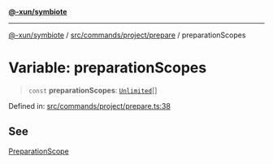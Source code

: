 [**@-xun/symbiote**](../../../../../README.md)

***

[@-xun/symbiote](../../../../../README.md) / [src/commands/project/prepare](../README.md) / preparationScopes

# Variable: preparationScopes

> `const` **preparationScopes**: [`Unlimited`](../../../../configure/enumerations/UnlimitedGlobalScope.md#unlimited)[]

Defined in: [src/commands/project/prepare.ts:38](https://github.com/Xunnamius/symbiote/blob/dddfc44396c55ebfc704f8d576edac2868fe28cc/src/commands/project/prepare.ts#L38)

## See

[PreparationScope](../../../../configure/enumerations/UnlimitedGlobalScope.md)
